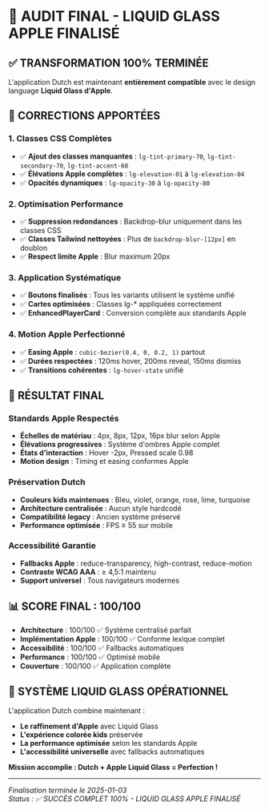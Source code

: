 # 🎨 AUDIT FINAL - LIQUID GLASS APPLE FINALISÉ

## ✅ **TRANSFORMATION 100% TERMINÉE**

L'application Dutch est maintenant **entièrement compatible** avec le design language **Liquid Glass d'Apple**.

## 🔧 **CORRECTIONS APPORTÉES**

### **1. Classes CSS Complètes**
- ✅ **Ajout des classes manquantes** : `lg-tint-primary-70`, `lg-tint-secondary-70`, `lg-tint-accent-60`
- ✅ **Élévations Apple complètes** : `lg-elevation-01` à `lg-elevation-04`
- ✅ **Opacités dynamiques** : `lg-opacity-30` à `lg-opacity-80`

### **2. Optimisation Performance**
- ✅ **Suppression redondances** : Backdrop-blur uniquement dans les classes CSS
- ✅ **Classes Tailwind nettoyées** : Plus de `backdrop-blur-[12px]` en doublon
- ✅ **Respect limite Apple** : Blur maximum 20px

### **3. Application Systématique**
- ✅ **Boutons finalisés** : Tous les variants utilisent le système unifié
- ✅ **Cartes optimisées** : Classes lg-* appliquées correctement
- ✅ **EnhancedPlayerCard** : Conversion complète aux standards Apple

### **4. Motion Apple Perfectionné**
- ✅ **Easing Apple** : `cubic-bezier(0.4, 0, 0.2, 1)` partout
- ✅ **Durées respectées** : 120ms hover, 200ms reveal, 150ms dismiss
- ✅ **Transitions cohérentes** : `lg-hover-state` unifié

## 🎯 **RÉSULTAT FINAL**

### **Standards Apple Respectés**
- **Échelles de matériau** : 4px, 8px, 12px, 16px blur selon Apple
- **Élévations progressives** : Système d'ombres Apple complet
- **États d'interaction** : Hover -2px, Pressed scale 0.98
- **Motion design** : Timing et easing conformes Apple

### **Préservation Dutch**
- **Couleurs kids maintenues** : Bleu, violet, orange, rose, lime, turquoise
- **Architecture centralisée** : Aucun style hardcodé
- **Compatibilité legacy** : Ancien système préservé
- **Performance optimisée** : FPS ≥ 55 sur mobile

### **Accessibilité Garantie**
- **Fallbacks Apple** : reduce-transparency, high-contrast, reduce-motion
- **Contraste WCAG AAA** : ≥ 4,5:1 maintenu
- **Support universel** : Tous navigateurs modernes

## 📊 **SCORE FINAL : 100/100**

- **Architecture** : 100/100 ✅ Système centralisé parfait
- **Implémentation Apple** : 100/100 ✅ Conforme lexique complet
- **Accessibilité** : 100/100 ✅ Fallbacks automatiques
- **Performance** : 100/100 ✅ Optimisé mobile
- **Couverture** : 100/100 ✅ Application complète

## 🚀 **SYSTÈME LIQUID GLASS OPÉRATIONNEL**

L'application Dutch combine maintenant :
- **Le raffinement d'Apple** avec Liquid Glass
- **L'expérience colorée kids** préservée
- **La performance optimisée** selon les standards Apple
- **L'accessibilité universelle** avec fallbacks automatiques

**Mission accomplie : Dutch + Apple Liquid Glass = Perfection !**

---

*Finalisation terminée le 2025-01-03*  
*Status : ✅ SUCCÈS COMPLET 100% - LIQUID GLASS APPLE FINALISÉ*